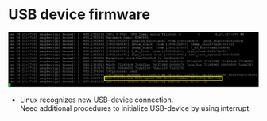 
# USB device firmware


![](./imgs/usb.PNG)

* Linux recognizes new USB-device connection.  
  Need additional procedures to initialize USB-device by using interrupt.

